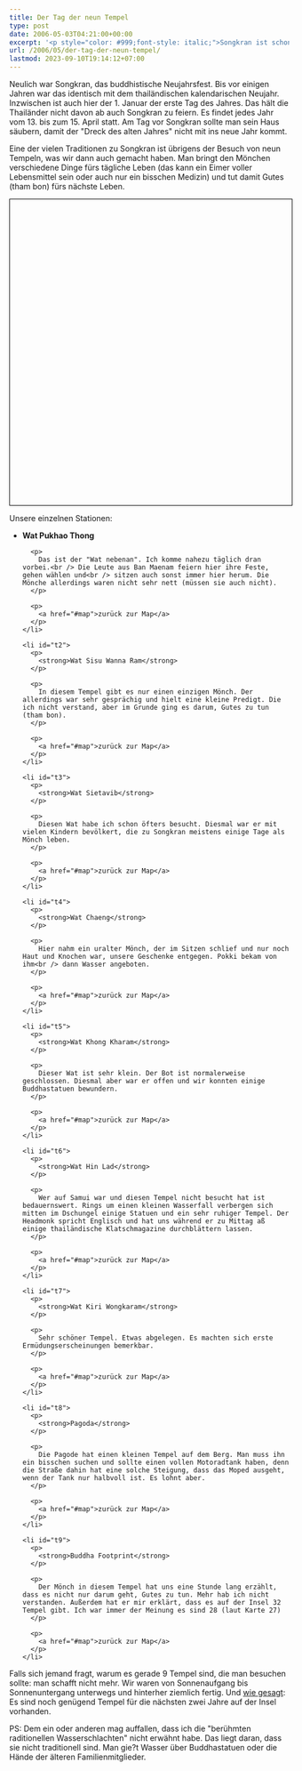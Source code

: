 ```yaml
---
title: Der Tag der neun Tempel
type: post
date: 2006-05-03T04:21:00+00:00
excerpt: '<p style="color: #999;font-style: italic;">Songkran ist schon ziemlich lange vorbei und ich habe es immer noch nicht geschafft, diesen Eintrag fertig zu stellen. Also dürft ihr ihn so fragmentarisch lesen, wie er ist. Im Optimalfall gäbe es noch die Links zu Bildern bei Flickr und ein paar weitere Kommentare. Abgesehen davon funktioniert das Anzeigen der Map nur mit nicht-InternetExplorern. Keine Ahnung warum. </p>'
url: /2006/05/der-tag-der-neun-tempel/
lastmod: 2023-09-10T19:14:12+07:00
---
```

Neulich war Songkran, das buddhistische Neujahrsfest. Bis vor einigen Jahren war das identisch mit dem thailändischen kalendarischen Neujahr. Inzwischen ist auch hier der 1. Januar der erste Tag des Jahres. Das hält die Thailänder nicht davon ab auch Songkran zu feiern. Es findet jedes Jahr vom 13. bis zum 15. April statt. Am Tag vor Songkran sollte man sein Haus säubern, damit der "Dreck des alten Jahres" nicht mit ins neue Jahr kommt.

Eine der vielen Traditionen zu Songkran ist übrigens der Besuch von neun Tempeln, was wir dann auch gemacht haben. Man bringt den Mönchen verschiedene Dinge fürs tägliche Leben (das kann ein Eimer voller Lebensmittel sein oder auch nur ein bisschen Medizin) und tut damit Gutes (tham bon) fürs nächste Leben. </div>

<div id="map" style="height:550px;width:508px;margin:5px 0;border:1px solid #000;">
</div>





<div class="text">
  <p>
    Unsere einzelnen Stationen:
  </p>

  <ul>
    <li id="t1">
      <p>
        <strong>Wat Pukhao Thong</strong>
      </p>

      <p>
        Das ist der "Wat nebenan". Ich komme nahezu täglich dran vorbei.<br /> Die Leute aus Ban Maenam feiern hier ihre Feste, gehen wählen und<br /> sitzen auch sonst immer hier herum. Die Mönche allerdings waren nicht sehr nett (müssen sie auch nicht).
      </p>

      <p>
        <a href="#map">zurück zur Map</a>
      </p>
    </li>

    <li id="t2">
      <p>
        <strong>Wat Sisu Wanna Ram</strong>
      </p>

      <p>
        In diesem Tempel gibt es nur einen einzigen Mönch. Der allerdings war sehr gesprächig und hielt eine kleine Predigt. Die ich nicht verstand, aber im Grunde ging es darum, Gutes zu tun (tham bon).
      </p>

      <p>
        <a href="#map">zurück zur Map</a>
      </p>
    </li>

    <li id="t3">
      <p>
        <strong>Wat Sietavib</strong>
      </p>

      <p>
        Diesen Wat habe ich schon öfters besucht. Diesmal war er mit vielen Kindern bevölkert, die zu Songkran meistens einige Tage als Mönch leben.
      </p>

      <p>
        <a href="#map">zurück zur Map</a>
      </p>
    </li>

    <li id="t4">
      <p>
        <strong>Wat Chaeng</strong>
      </p>

      <p>
        Hier nahm ein uralter Mönch, der im Sitzen schlief und nur noch Haut und Knochen war, unsere Geschenke entgegen. Pokki bekam von ihm<br /> dann Wasser angeboten.
      </p>

      <p>
        <a href="#map">zurück zur Map</a>
      </p>
    </li>

    <li id="t5">
      <p>
        <strong>Wat Khong Kharam</strong>
      </p>

      <p>
        Dieser Wat ist sehr klein. Der Bot ist normalerweise geschlossen. Diesmal aber war er offen und wir konnten einige Buddhastatuen bewundern.
      </p>

      <p>
        <a href="#map">zurück zur Map</a>
      </p>
    </li>

    <li id="t6">
      <p>
        <strong>Wat Hin Lad</strong>
      </p>

      <p>
        Wer auf Samui war und diesen Tempel nicht besucht hat ist bedauernswert. Rings um einen kleinen Wasserfall verbergen sich mitten im Dschungel einige Statuen und ein sehr ruhiger Tempel. Der Headmonk spricht Englisch und hat uns während er zu Mittag aß einige thailändische Klatschmagazine durchblättern lassen.
      </p>

      <p>
        <a href="#map">zurück zur Map</a>
      </p>
    </li>

    <li id="t7">
      <p>
        <strong>Wat Kiri Wongkaram</strong>
      </p>

      <p>
        Sehr schöner Tempel. Etwas abgelegen. Es machten sich erste Ermüdungserscheinungen bemerkbar.
      </p>

      <p>
        <a href="#map">zurück zur Map</a>
      </p>
    </li>

    <li id="t8">
      <p>
        <strong>Pagoda</strong>
      </p>

      <p>
        Die Pagode hat einen kleinen Tempel auf dem Berg. Man muss ihn ein bisschen suchen und sollte einen vollen Motoradtank haben, denn die Straße dahin hat eine solche Steigung, dass das Moped ausgeht, wenn der Tank nur halbvoll ist. Es lohnt aber.
      </p>

      <p>
        <a href="#map">zurück zur Map</a>
      </p>
    </li>

    <li id="t9">
      <p>
        <strong>Buddha Footprint</strong>
      </p>

      <p>
        Der Mönch in diesem Tempel hat uns eine Stunde lang erzählt, dass es nicht nur darum geht, Gutes zu tun. Mehr hab ich nicht verstanden. Außerdem hat er mir erklärt, dass es auf der Insel 32 Tempel gibt. Ich war immer der Meinung es sind 28 (laut Karte 27)
      </p>

      <p>
        <a href="#map">zurück zur Map</a>
      </p>
    </li>
  </ul>

  <p>
    Falls sich jemand fragt, warum es gerade 9 Tempel sind, die man besuchen sollte: man schafft nicht mehr. Wir waren von Sonnenaufgang bis Sonnenuntergang unterwegs und hinterher ziemlich fertig. Und <a href="#t9">wie gesagt</a>: Es sind noch genügend Tempel für die nächsten zwei Jahre auf der Insel vorhanden.
  </p>

  <p>
    PS: Dem ein oder anderen mag auffallen, dass ich die "berühmten raditionellen Wasserschlachten" nicht erwähnt habe. Das liegt daran, dass sie nicht traditionell sind. Man gie?t Wasser über Buddhastatuen oder die Hände der älteren Familienmitglieder.
  </p>
